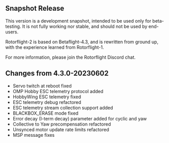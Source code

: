 ## Snapshot Release

This version is a development snapshot, intended to be used only for beta-testing.
It is not fully working nor stable, and should not be used by end-users.

Rotorflight-2 is based on Betaflight-4.3, and is rewritten from ground up,
with the experience learned from Rotorflight-1.

For more information, please join the Rotorflight Discord chat.

## Changes from 4.3.0-20230602

- Servo twitch at reboot fixed
- OMP Hobby ESC telemetry protocol added
- HobbyWing ESC telemetry fixed
- ESC telemetry debug refactored
- ESC telemetry stream collection support added
- BLACKBOX_ERASE mode fixed
- Error decay (I-term decay) parameter added for cyclic and yaw
- Collective to Yaw precompensation refactored
- Unsynced motor update rate limits refactored
- MSP message fixes


